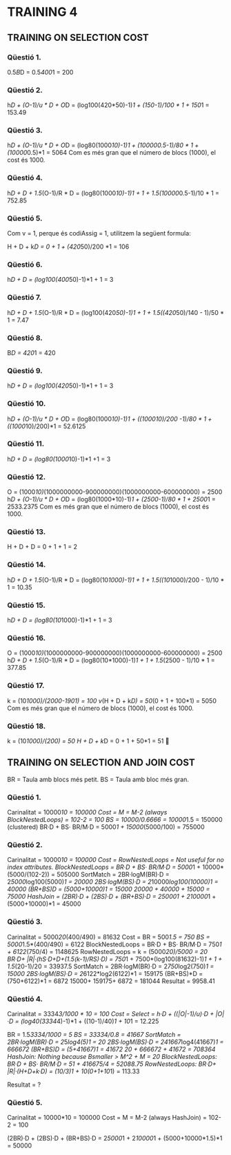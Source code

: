 # TRAINING 4

## TRAINING ON SELECTION COST

### Qüestió 1.

0.5*B*D = 0.5*400*1 = 200

### Qüestió 2.

h*D + (O-1)/u * D + O*D = (log100(420*50)-1)*1 + (150-1)/100 * 1 + 150*1 = 153.49

### Qüestió 3.

h*D + (O-1)/u * D + O*D = (log80(1000*10)-1)*1 + (10000*0.5-1)/80 * 1 + (10000*0.5)*1 = 5064
Com es més gran que el número de blocs (1000), el cost és 1000.

### Qüestió 4.

h*D + D + 1.5*(O-1)/R * D = (log80(1000*10)-1)*1 + 1 + 1.5*(10000*0.5-1)/10 * 1 = 752.85

### Qüestió 5.

Com v = 1, perque és codiAssig = 1, utilitzem la següent formula:

H + D + k*D = 0 + 1 + (420*50)/200 *1 = 106

### Qüestió 6.

h*D + D = (log100(400*50)-1)*1 + 1 = 3

### Qüestió 7.

h*D + D + 1.5*(O-1)/R * D = (log100(420*50)-1)*1 + 1 + 1.5*((420*50)/140 - 1)/50 * 1 = 7.47

### Qüestió 8.

B*D = 420*1 = 420

### Qüestió 9.

h*D + D = (log100(420*50)-1)*1 + 1 = 3

### Qüestió 10.

h*D + (O-1)/u * D + O*D = (log80(1000*10)-1)*1 + ((1000*10)/200 -1)/80 * 1 + ((1000*10)/200)*1 = 52.6125

### Qüestió 11.

h*D + D = (log80(1000*10)-1)*1 +1 = 3

### Qüestió 12.

O = (1000*10)*(1000000000-900000000)(1000000000-600000000) = 2500
h*D + (O-1)/u * D + O*D = (log80(1000*10)-1)*1 + (2500-1)/80 * 1 + 2500*1 = 2533.2375
Com es més gran que el número de blocs (1000), el cost és 1000.

### Qüestió 13.

H + D + D = 0 + 1 + 1 = 2

### Qüestió 14.

h*D + D + 1.5*(O-1)/R * D = (log80(10*1000)-1)*1 + 1 + 1.5*((10*1000)/200 - 1)/10 * 1 = 10.35

### Qüestió 15.

h*D + D =  (log80(10*1000)-1)*1 + 1 = 3

### Qüestió 16.

O = (1000*10)*(1000000000-900000000)(1000000000-600000000) = 2500
h*D + D + 1.5*(O-1)/R * D = (log80(10*1000)-1)*1 + 1 + 1.5*(2500 - 1)/10 * 1 = 377.85

### Qüestió 17.

k = (10*1000)/(2000-1901) = 100
v*(H + D + k*D) = 50*(0 + 1 + 100*1) = 5050
Com es més gran que el número de blocs (1000), el cost és 1000.

### Qüestió 18.

k = (10*1000)/(200) = 50
H + D + k*D = 0 + 1 + 50*1 = 51

## TRAINING ON SELECTION AND JOIN COST

BR = Taula amb blocs més petit.
BS = Taula amb bloc més gran.

### Qüestió 1.

Carinalitat = 10000*10 = 100000
Cost = 
M = M-2 (always BlockNestedLoops) = 102-2 = 100
BS = 10000/0.6666 = 10000*1.5 = 150000 (clustered)
BR·D + BS· BR/M·D = 5000*1 + 15000*(5000/100) = 755000

### Qüestió 2.

Carinalitat = 10000*10 = 100000
Cost = 
RowNestedLoops = Not useful for no index attributes.
BlockNestedLoops = BR·D + BS· BR/M·D = 5000*1 + 10000*(5000/(102-2)) = 505000
SortMatch = 	2BR·logM(BR)·D = 2*5000*log100(5000)*1 = 20000
		2BS·logM(BS)·D = 2*10000*log100(10000)*1 = 40000
(BR+BS)*D = (5000+10000)*1 = 15000
20000 + 40000 + 15000 = 75000
HashJoin = (2BR)·D + (2BS)·D + (BR+BS)·D = 2*5000*1 + 2*10000*1 + (5000+10000)*1 = 45000

### Qüestió 3.

Carinalitat = 5000*20*(400/490) = 81632
Cost =
BR = 500*1.5 = 750
BS = 5000*1.5*(400/490) = 6122
BlockNestedLoops = BR·D + BS· BR/M·D = 750*1 + 6122*(750/4) = 1148625
RowNestedLoops = 
k = (5000*20)/5000 = 20
BR·D+ |R|·(hS·D+D+(1.5(k-1)/RS)·D) = 
750*1 + 7500*(log100(81632)-1)*1 + 1 + 1.5*(20-1)/20 = 33937.5
SortMatch =	2BR·logM(BR)·D = 2*750*log2(750)*1 = 15000
		2BS·logM(BS)·D = 2*6122*log2(6122)*1 = 159175
(BR+BS)*D = (750+6122)*1 = 6872
15000+ 159175+ 6872 = 181044
Resultat = 9958.41

### Qüestió 4.

Carinalitat = 3334*3/1000 * 10 = 100
Cost =
Select =
h·D + ((|O|-1)/u)·D + |O|·D = (log40(3334*4)-1)*1 + ((10-1)/40)*1 + 10*1 = 12.225

BR = 1.5*3334/1000 = 5
BS = 33334/0.8 = 41667
SortMatch = 	2BR·logM(BR)·D = 2*5*log4(5)*1 = 20
		2BS·logM(BS)·D = 2*41667*log4(41667)*1 = 666672
(BR+BS)*D = (5+41667)*1 = 41672
20 + 666672 + 41672 = 708364
HashJoin: 	Nothing because Bsmaller > M^2 + M = 20
BlockNestedLoops: BR·D + BS· BR/M·D = 5*1 + 41667*5/4 = 52088.75
RowNestedLoops: BR·D+ |R|·(H+D+k·D) = (10/3)*1 + 10*(0+1+10*1) = 113.33

Resultat = ?

### Qüestió 5.

Carinalitat = 10000*10 = 100000
Cost =
M = M-2 (always HashJoin) = 102-2 = 100

(2BR)·D + (2BS)·D + (BR+BS)·D = 2*5000*1 + 2*10000*1 + (5000+10000*1.5)*1 = 50000 
